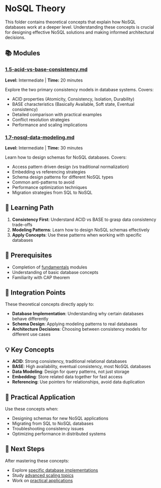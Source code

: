 # NoSQL Theory

This folder contains theoretical concepts that explain how NoSQL databases work at a deeper level. Understanding these concepts is crucial for designing effective NoSQL solutions and making informed architectural decisions.

## 📚 Modules

### [1.5-acid-vs-base-consistency.md](1.5-acid-vs-base-consistency.md)
**Level:** Intermediate | **Time:** 20 minutes

Explore the two primary consistency models in database systems. Covers:
- ACID properties (Atomicity, Consistency, Isolation, Durability)
- BASE characteristics (Basically Available, Soft state, Eventual consistency)
- Detailed comparison with practical examples
- Conflict resolution strategies
- Performance and scaling implications

### [1.7-nosql-data-modeling.md](1.7-nosql-data-modeling.md)
**Level:** Intermediate | **Time:** 30 minutes

Learn how to design schemas for NoSQL databases. Covers:
- Access pattern driven design (vs traditional normalization)
- Embedding vs referencing strategies
- Schema design patterns for different NoSQL types
- Common anti-patterns to avoid
- Performance optimization techniques
- Migration strategies from SQL to NoSQL

## 🎯 Learning Path

1. **Consistency First**: Understand ACID vs BASE to grasp data consistency trade-offs
2. **Modeling Patterns**: Learn how to design NoSQL schemas effectively
3. **Apply Concepts**: Use these patterns when working with specific databases

## 📖 Prerequisites

- Completion of [fundamentals](../fundamentals/) modules
- Understanding of basic database concepts
- Familiarity with CAP theorem

## 🔗 Integration Points

These theoretical concepts directly apply to:
- **Database Implementation**: Understanding why certain databases behave differently
- **Schema Design**: Applying modeling patterns to real databases
- **Architecture Decisions**: Choosing between consistency models for different use cases

## 💡 Key Concepts

- **ACID**: Strong consistency, traditional relational databases
- **BASE**: High availability, eventual consistency, most NoSQL databases
- **Data Modeling**: Design for query patterns, not just storage
- **Embedding**: Store related data together for fast access
- **Referencing**: Use pointers for relationships, avoid data duplication

## 🚀 Practical Application

Use these concepts when:
- Designing schemas for new NoSQL applications
- Migrating from SQL to NoSQL databases
- Troubleshooting consistency issues
- Optimizing performance in distributed systems

## 🔗 Next Steps

After mastering these concepts:
- Explore [specific database implementations](../databases/)
- Study [advanced scaling topics](../advanced/)
- Work on [practical applications](../practical/)